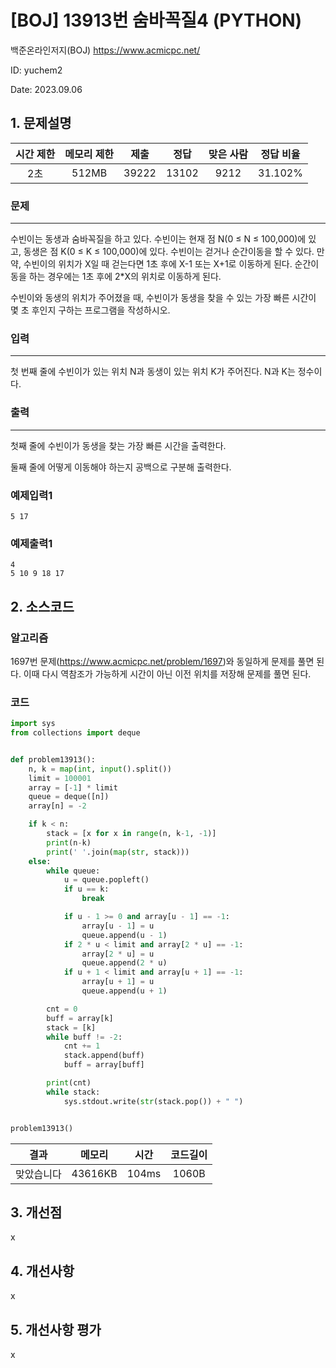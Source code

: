 # [BOJ] 13913번 숨바꼭질4 (PYTHON)
백준온라인저지(BOJ) https://www.acmicpc.net/

ID: yuchem2

Date: 2023.09.06
## 1. 문제설명
| 시간 제한 | 메모리 제한 | 제출  | 정답 | 맞은 사람 | 정답 비율 |
| :---: | :---: | :---: | :---: | :---: | :---: |
|    2초   |  512MB | 39222 | 13102 | 9212 | 31.102% |

### 문제
---
수빈이는 동생과 숨바꼭질을 하고 있다. 수빈이는 현재 점 N(0 ≤ N ≤ 100,000)에 있고, 동생은 점 K(0 ≤ K ≤ 100,000)에 있다. 수빈이는 걷거나 순간이동을 할 수 있다. 만약, 수빈이의 위치가 X일 때 걷는다면 1초 후에 X-1 또는 X+1로 이동하게 된다. 순간이동을 하는 경우에는 1초 후에 2*X의 위치로 이동하게 된다.

수빈이와 동생의 위치가 주어졌을 때, 수빈이가 동생을 찾을 수 있는 가장 빠른 시간이 몇 초 후인지 구하는 프로그램을 작성하시오.

### 입력
---
첫 번째 줄에 수빈이가 있는 위치 N과 동생이 있는 위치 K가 주어진다. N과 K는 정수이다.

### 출력
---
첫째 줄에 수빈이가 동생을 찾는 가장 빠른 시간을 출력한다.

둘째 줄에 어떻게 이동해야 하는지 공백으로 구분해 출력한다.

### 예제입력1
```
5 17
```
### 예제출력1
```
4
5 10 9 18 17
```
## 2. 소스코드

### 알고리즘
1697번 문제(https://www.acmicpc.net/problem/1697)와 동일하게 문제를 풀면 된다. 이때 다시 역참조가 가능하게 시간이 아닌 이전 위치를 저장해 문제를 풀면 된다. 

### 코드
```Python
import sys
from collections import deque


def problem13913():
    n, k = map(int, input().split())
    limit = 100001
    array = [-1] * limit
    queue = deque([n])
    array[n] = -2

    if k < n:
        stack = [x for x in range(n, k-1, -1)]
        print(n-k)
        print(' '.join(map(str, stack)))
    else:
        while queue:
            u = queue.popleft()
            if u == k:
                break

            if u - 1 >= 0 and array[u - 1] == -1:
                array[u - 1] = u
                queue.append(u - 1)
            if 2 * u < limit and array[2 * u] == -1:
                array[2 * u] = u
                queue.append(2 * u)
            if u + 1 < limit and array[u + 1] == -1:
                array[u + 1] = u
                queue.append(u + 1)

        cnt = 0
        buff = array[k]
        stack = [k]
        while buff != -2:
            cnt += 1
            stack.append(buff)
            buff = array[buff]

        print(cnt)
        while stack:
            sys.stdout.write(str(stack.pop()) + " ")


problem13913()

```
| 결과 | 메모리 | 시간 | 코드길이 |
|:---:|:-----: | :---: | :----: |
| 맞았습니다 | 43616KB | 104ms | 1060B |

## 3. 개선점
x
## 4. 개선사항

x

## 5. 개선사항 평가
x
